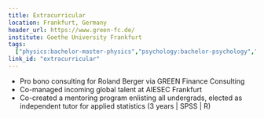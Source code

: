 ```yaml
---
title: Extracurricular
location: Frankfurt, Germany
header_url: https://www.green-fc.de/
institute: Goethe University Frankfurt
tags:
  ["physics:bachelor-master-physics","psychology:bachelor-psychology","corporate finance:corporate finance"]
link_id: "extracurricular"
---
```

* Pro bono consulting for Roland Berger via GREEN Finance Consulting
* Co-managed incoming global talent at AIESEC Frankfurt
* Co-created a mentoring program enlisting all undergrads, elected as independent tutor for applied statistics (3 years | SPSS | R)